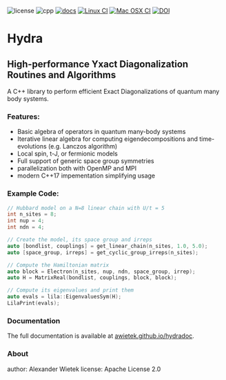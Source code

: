 ![license](https://img.shields.io/github/license/awietek/hydra)
![cpp](https://img.shields.io/badge/C++-17-blue.svg)
[![docs](https://img.shields.io/badge/Documentation-here-red.svg)](https://awietek.github.io/hydradoc)
[![Linux CI](https://github.com/awietek/hydra/actions/workflows/linux.yml/badge.svg?style=for-the-badge)](https://github.com/awietek/hydra/actions/workflows/linux.yml)
[![Mac OSX CI](https://github.com/awietek/hydra/actions/workflows/macosx.yml/badge.svg?style=for-the-badge)](https://github.com/awietek/hydra/actions/workflows/macosx.yml)
[![DOI](https://zenodo.org/badge/169422780.svg)](https://zenodo.org/badge/latestdoi/169422780)


# Hydra
## High-performance Yxact Diagonalization Routines and Algorithms

A C++ library to perform efficient Exact Diagonalizations of quantum many body systems. 

### Features:
- Basic algebra of operators in quantum many-body systems
- Iterative linear algebra for computing eigendecompositions and time-evolutions (e.g. Lanczos algorithm)
- Local spin, t-J, or fermionic models
- Full support of generic space group symmetries
- parallelization both with OpenMP and MPI
- modern C++17 impementation simplifying usage

### Example Code:
```cpp
// Hubbard model on a N=8 linear chain with U/t = 5
int n_sites = 8;
int nup = 4;
int ndn = 4;

// Create the model, its space group and irreps
auto [bondlist, couplings] = get_linear_chain(n_sites, 1.0, 5.0);
auto [space_group, irreps] = get_cyclic_group_irreps(n_sites);

// Compute the Hamiltonian matrix
auto block = Electron(n_sites, nup, ndn, space_group, irrep);
auto H = MatrixReal(bondlist, couplings, block, block);

// Compute its eigenvalues and print them
auto evals = lila::EigenvaluesSym(H);
LilaPrint(evals);
```

### Documentation
The full documentation is available at [awietek.github.io/hydradoc](https://awietek.github.io/hydradoc).

### About
author:   Alexander Wietek
license:   Apache License 2.0
